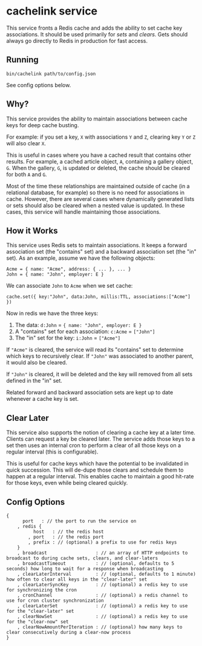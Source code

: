 # cachelink service

This service fronts a Redis cache and adds the ability to set cache key associations. It should be used primarily
for *sets* and *clears*. Gets should always go directly to Redis in production for fast access.

## Running

```
bin/cachelink path/to/config.json
```

See config options below.

## Why?

This service provides the ability to maintain associations between cache keys for deep cache busting.

For example: if you set a key, `X` with associations `Y` and `Z`, clearing key `Y` or `Z` will also clear `X`. 

This is useful in cases where you have a cached result that contains other results. For example, 
a cached article object, `A`, containing a gallery object, `G`. When the gallery, `G`, is updated or deleted, the 
cache should be cleared for both `A` and `G`. 

Most of the time these relationships are maintained outside of cache (in a relational database, for example) so 
there is no need for associations in cache. However, there are several cases where dynamically generated lists or 
sets should also be cleared when a nested value is updated. In these cases, this service will handle 
maintaining those associations.

## How it Works

This service uses Redis sets to maintain associations. It keeps a forward association set (the "contains" set) and 
a backward association set (the "in" set). As an example, assume we have the following objects:

```
Acme = { name: "Acme", address: { ... }, ... }
John = { name: "John", employer: E }
```

We can associate `John` to `Acme` when we set cache:

```
cache.set({ key:"John", data:John, millis:TTL, associations:["Acme"] })
```

Now in redis we have the three keys:

1. The data: `d:John` = `{ name: "John", employer: E }`
2. A "contains" set for each association: `c:Acme` = `["John"]`
3. The "in" set for the key: `i:John` = `["Acme"]`

If `"Acme"` is cleared, the service will read its "contains" set to determine which keys to recursively clear.
If `"John"` was associated to another parent, it would also be cleared.

If `"John"` is cleared, it will be deleted and the key will removed from all sets defined in the "in" set.

Related forward and backward association sets are kept up to date whenever a cache key is set.

## Clear Later

This service also supports the notion of clearing a cache key at a later time. 
Clients can request a key be cleared later. The service adds those keys to a set then uses an internal cron to perform
a clear of all those keys on a regular interval (this is configurable).

This is useful for cache keys which have the potential to be invalidated in quick succession. This will
de-dupe those clears and schedule them to happen at a regular interval. 
This enables cache to maintain a good hit-rate for those keys, even while being cleared quickly.


## Config Options

```
{
	  port   : // the port to run the service on
	, redis {
		  host   : // the redis host
		, port   : // the redis port
		, prefix : // (optional) a prefix to use for redis keys
	}
	, broadcast                  : // an array of HTTP endpoints to broadcast to during cache sets, clears, and clear-laters
	, broadcastTimeout           : // (optional, defaults to 5 seconds) how long to wait for a response when broadcasting
	, clearLaterInterval         : // (optional, defaults to 1 minute) how often to clear all keys in the "clear-later" set
	, clearLaterSyncKey          : // (optional) a redis key to use for synchronizing the cron
	, cronChannel                : // (optional) a redis channel to use for cron cluster synchronization
	, clearLaterSet              : // (optional) a redis key to use for the "clear-later" set
	, clearNowSet                : // (optional) a redis key to use for the "clear-now" set
	, clearNowAmountPerIteration : // (optional) how many keys to clear consecutively during a clear-now process
}
```